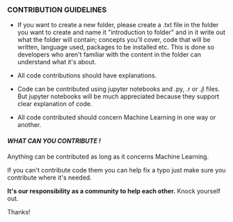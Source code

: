 ### CONTRIBUTION GUIDELINES

 - If you want to create a new folder, please create a  .txt file in the folder you want to create and name it "introduction to folder" and in it write out what the folder will contain; concepts you'll cover, code that will be written, language used, packages to be installed etc. This is done so developers who aren't  familiar with the content in the folder can understand what it's about.

 - All code contributions should have explanations.

 - Code can be contributed using jupyter notebooks and .py, .r or .jl files. But jupyter notebooks will be much appreciated because they support clear explanation of code.

 - All code contributed should concern Machine Learning in one way or another.


#### *WHAT CAN YOU CONTRIBUTE !*

Anything can be contributed as long as it concerns Machine Learning.

If you can't contribute code them you can help fix a typo just make sure you contribute where it's needed.

**It's our responsibility as a community to help each other.** 
Knock yourself out.


Thanks!
